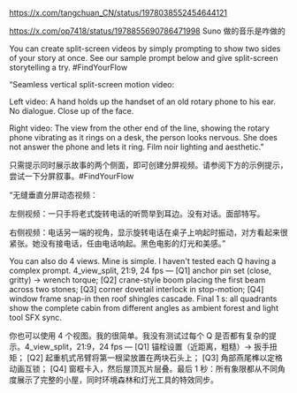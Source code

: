 
https://x.com/tangchuan_CN/status/1978038552454644121


https://x.com/op7418/status/1978855690786471998
Suno 做的音乐是咋做的

You can create split-screen videos by simply prompting to show two sides of your story at once. See our sample prompt below and give split-screen storytelling a try. #FindYourFlow

“Seamless vertical split-screen motion video:

Left video: A hand holds up the handset of an old rotary phone to his ear. No dialogue. Close up of the face.

Right video: The view from the other end of the line, showing the rotary phone vibrating as it rings on a desk, the person looks nervous. 
She does not answer the phone and lets it ring. Film noir lighting and aesthetic.”

只需提示同时展示故事的两个侧面，即可创建分屏视频。请参阅下方的示例提示，尝试一下分屏叙事。#FindYourFlow

“无缝垂直分屏动态视频：

左侧视频：一只手将老式旋转电话的听筒举到耳边。没有对话。面部特写。

右侧视频：电话另一端的视角，显示旋转电话在桌子上响起时振动，对方看起来很紧张。她没有接电话，任由电话响起。黑色电影的灯光和美感。”

You can also do 4 views. Mine is simple. I haven't tested each Q having a complex prompt. 4_view_split, 21:9, 24 fps —
[Q1] anchor pin set (close, gritty) → wrench torque;
[Q2] crane-style boom placing the first beam across two stones;
[Q3] corner dovetail interlock in stop-motion;
[Q4] window frame snap-in then roof shingles cascade. Final 1 s: all quadrants show the complete cabin from different angles as ambient forest and light tool SFX sync.

你也可以使用 4 个视图。我的很简单。我没有测试过每个 Q 是否都有复杂的提示。4_view_split，21:9，24 fps —
[Q1] 锚栓设置（近距离，粗糙）→ 扳手扭矩；
[Q2] 起重机式吊臂将第一根梁放置在两块石头上；
[Q3] 角部燕尾榫以定格动画互锁；
[Q4] 窗框卡入，然后屋顶瓦片层叠。最后 1 秒：所有象限都从不同角度展示了完整的小屋，同时环境森林和灯光工具的特效同步。
